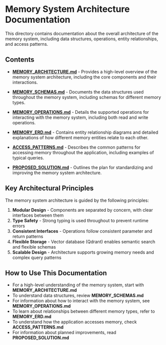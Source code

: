 # Memory System Architecture Documentation

This directory contains documentation about the overall architecture of the memory system, including data structures, operations, entity relationships, and access patterns.

## Contents

- [**MEMORY_ARCHITECTURE.md**](./MEMORY_ARCHITECTURE.md) - Provides a high-level overview of the memory system architecture, including the core components and their interactions.

- [**MEMORY_SCHEMAS.md**](./MEMORY_SCHEMAS.md) - Documents the data structures used throughout the memory system, including schemas for different memory types.

- [**MEMORY_OPERATIONS.md**](./MEMORY_OPERATIONS.md) - Details the supported operations for interacting with the memory system, including both read and write operations.

- [**MEMORY_ERD.md**](./MEMORY_ERD.md) - Contains entity relationship diagrams and detailed explanations of how different memory entities relate to each other.

- [**ACCESS_PATTERNS.md**](./ACCESS_PATTERNS.md) - Describes the common patterns for accessing memory throughout the application, including examples of typical queries.

- [**PROPOSED_SOLUTION.md**](./PROPOSED_SOLUTION.md) - Outlines the plan for standardizing and improving the memory system architecture.

## Key Architectural Principles

The memory system architecture is guided by the following principles:

1. **Modular Design** - Components are separated by concern, with clear interfaces between them
2. **Type Safety** - Strong typing is used throughout to prevent runtime errors
3. **Consistent Interfaces** - Operations follow consistent parameter and return patterns
4. **Flexible Storage** - Vector database (Qdrant) enables semantic search and flexible schemas
5. **Scalable Design** - Architecture supports growing memory needs and complex query patterns

## How to Use This Documentation

- For a high-level understanding of the memory system, start with **MEMORY_ARCHITECTURE.md**
- To understand data structures, review **MEMORY_SCHEMAS.md**
- For information about how to interact with the memory system, see **MEMORY_OPERATIONS.md**
- To learn about relationships between different memory types, refer to **MEMORY_ERD.md**
- To understand how the application accesses memory, check **ACCESS_PATTERNS.md**
- For information about planned improvements, read **PROPOSED_SOLUTION.md** 